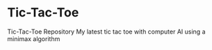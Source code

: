 # Tic-Tac-Toe
Tic-Tac-Toe Repository
My latest tic tac toe with computer AI using a minimax algorithm
